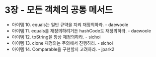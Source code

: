 # 3장 - 모든 객체의 공통 메서드

- 아이템 10. equals는 일반 규약을 지켜 재정의하라. - daewoole
- 아이템 11. equals를 재정의하려거든 hashCode도 재정의하라. - daewoole
- 아이템 12. toString을 항상 재정의하라. - sichoi
- 아이템 13. clone 재정의는 주의해서 진행하라. - sichoi
- 아이템 14. Comparable을 구현할지 고려하라. - jpark2
